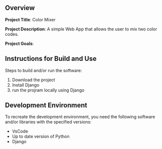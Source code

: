 ## Overview

**Project Title**:
Color Mixer

**Project Description**:
A simple Web App that allows the user to mix two color codes.

**Project Goals**:

## Instructions for Build and Use

Steps to build and/or run the software:

1. Download the project
2. Install Django
3. run the projram locally using Django

## Development Environment 

To recreate the development environment, you need the following software and/or libraries with the specified versions:

* VsCode
* Up to date version of Python
* Django

